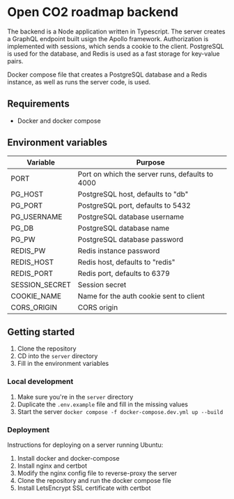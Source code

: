 # Open CO2 roadmap backend

The backend is a Node application written in Typescript. The server creates a GraphQL endpoint built usign the Apollo framework. Authorization is implemented with sessions, which sends a cookie to the client. PostgreSQL is used for the database, and Redis is used as a fast storage for key-value pairs.

Docker compose file that creates a PostgreSQL database and a Redis instance, as well as runs the server code, is used.

## Requirements

- Docker and docker compose

## Environment variables

| Variable       | Purpose                                         |
| -------------- | ----------------------------------------------- |
| PORT           | Port on which the server runs, defaults to 4000 |
| PG_HOST        | PostgreSQL host, defaults to "db"               |
| PG_PORT        | PostgreSQL port, defaults to 5432               |
| PG_USERNAME    | PostgreSQL database username                    |
| PG_DB          | PostgreSQL database name                        |
| PG_PW          | PostgreSQL database password                    |
| REDIS_PW       | Redis instance password                         |
| REDIS_HOST     | Redis host, defaults to "redis"                 |
| REDIS_PORT     | Redis port, defaults to 6379                    |
| SESSION_SECRET | Session secret                                  |
| COOKIE_NAME    | Name for the auth cookie sent to client         |
| CORS_ORIGIN    | CORS origin                                     |

## Getting started

1. Clone the repository
1. CD into the `server` directory
1. Fill in the environment variables

### Local development

1. Make sure you're in the `server` directory
1. Duplicate the `.env.example` file and fill in the missing values
1. Start the server `docker compose -f docker-compose.dev.yml up --build`

### Deployment

Instructions for deploying on a server running Ubuntu:

1. Install docker and docker-compose
1. Install nginx and certbot
1. Modify the nginx config file to reverse-proxy the server
1. Clone the repository and run the docker compose file
1. Install LetsEncrypt SSL certificate with certbot
